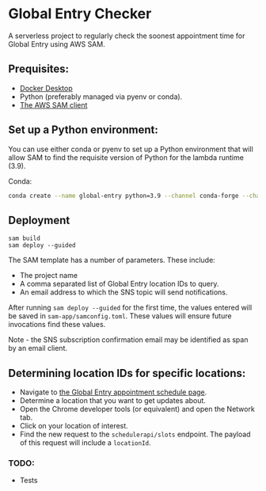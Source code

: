 # Global Entry Checker

A serverless project to regularly check the soonest appointment time for Global Entry using AWS SAM.

## Prequisites:

* [Docker Desktop](https://docs.docker.com/desktop/)
* Python (preferably managed via pyenv or conda).
* [The AWS SAM client](https://docs.aws.amazon.com/serverless-application-model/latest/developerguide/install-sam-cli.html)

## Set up a Python environment:

You can use either conda or pyenv to set up a Python environment that will
allow SAM to find the requisite version of Python for the lambda runtime (3.9).

Conda:

```bash
conda create --name global-entry python=3.9 --channel conda-forge --channel defaults
```

## Deployment 

```
sam build
sam deploy --guided
```
The SAM template has a number of parameters. These include:

* The project name
* A comma separated list of Global Entry location IDs to query.
* An email address to which the SNS topic will send notifications.

After running `sam deploy --guided` for the first time, the values entered will
be saved in `sam-app/samconfig.toml`. These values will ensure future
invocations find these values.

Note - the SNS subscription confirmation email may be identified as span by an
email client.

## Determining location IDs for specific locations:

* Navigate to [the Global Entry appointment schedule page](https://ttp.cbp.dhs.gov/schedulerui/schedule-interview/location?lang=en&vo=true&returnUrl=ttp-external&service=up).
* Determine a location that you want to get updates about.
* Open the Chrome developer tools (or equivalent) and open the Network tab.
* Click on your location of interest.
* Find the new request to the `schedulerapi/slots` endpoint. The payload of
  this request will include a `locationId`.

### TODO:

* Tests
